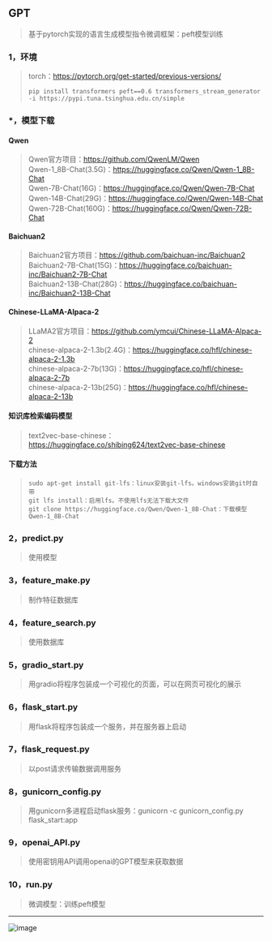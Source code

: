 ## GPT
>基于pytorch实现的语言生成模型指令微调框架：peft模型训练
### 1，环境
>torch：https://pytorch.org/get-started/previous-versions/
>```
>pip install transformers peft==0.6 transformers_stream_generator -i https://pypi.tuna.tsinghua.edu.cn/simple
>```
### *，模型下载
#### Qwen
>Qwen官方项目：https://github.com/QwenLM/Qwen  
>Qwen-1_8B-Chat(3.5G)：https://huggingface.co/Qwen/Qwen-1_8B-Chat  
>Qwen-7B-Chat(16G)：https://huggingface.co/Qwen/Qwen-7B-Chat  
>Qwen-14B-Chat(29G)：https://huggingface.co/Qwen/Qwen-14B-Chat  
>Qwen-72B-Chat(160G)：https://huggingface.co/Qwen/Qwen-72B-Chat
#### Baichuan2  
>Baichuan2官方项目：https://github.com/baichuan-inc/Baichuan2  
>Baichuan2-7B-Chat(15G)：https://huggingface.co/baichuan-inc/Baichuan2-7B-Chat  
>Baichuan2-13B-Chat(28G)：https://huggingface.co/baichuan-inc/Baichuan2-13B-Chat  
#### Chinese-LLaMA-Alpaca-2  
>LLaMA2官方项目：https://github.com/ymcui/Chinese-LLaMA-Alpaca-2  
>chinese-alpaca-2-1.3b(2.4G)：https://huggingface.co/hfl/chinese-alpaca-2-1.3b  
>chinese-alpaca-2-7b(13G)：https://huggingface.co/hfl/chinese-alpaca-2-7b  
>chinese-alpaca-2-13b(25G)：https://huggingface.co/hfl/chinese-alpaca-2-13b
#### 知识库检索编码模型
>text2vec-base-chinese：https://huggingface.co/shibing624/text2vec-base-chinese
#### 下载方法
>```
>sudo apt-get install git-lfs：linux安装git-lfs。windows安装git时自带
>git lfs install：启用lfs。不使用lfs无法下载大文件
>git clone https://huggingface.co/Qwen/Qwen-1_8B-Chat：下载模型Qwen-1_8B-Chat
>```
### 2，predict.py
>使用模型
### 3，feature_make.py
>制作特征数据库
### 4，feature_search.py
>使用数据库
### 5，gradio_start.py
>用gradio将程序包装成一个可视化的页面，可以在网页可视化的展示
### 6，flask_start.py
>用flask将程序包装成一个服务，并在服务器上启动
### 7，flask_request.py
>以post请求传输数据调用服务
### 8，gunicorn_config.py
>用gunicorn多进程启动flask服务：gunicorn -c gunicorn_config.py flask_start:app
### 9，openai_API.py
>使用密钥用API调用openai的GPT模型来获取数据
### 10，run.py
>微调模型：训练peft模型
***
![image](README_IMAGE/001.jpg)

